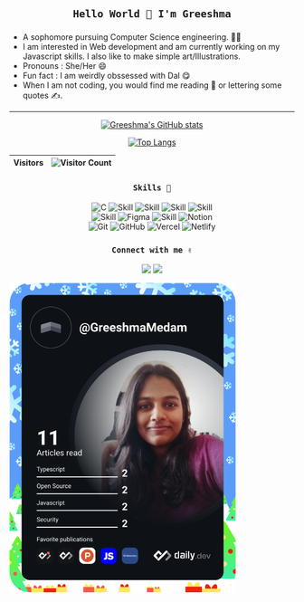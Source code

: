 <div align="center">
  <h2>

    Hello World 👋 I'm Greeshma

  </h2>
</div>


- A sophomore pursuing Computer Science engineering. 👩‍🎓
- I am interested in Web development and am currently working on my Javascript skills. I also like to make simple art/Illustrations.
- Pronouns : She/Her 😄
- Fun fact : I am weirdly obssessed with Dal 😋
- When I am not coding, you would find me reading 📖 or lettering some quotes ✍. 

---
<div align="center">
  
  [![Greeshma's GitHub stats](https://github-readme-stats.vercel.app/api?username=Greeshma2903&show_icons=true&theme=dark&border_radius)](https://github.com/greeshma2903)
  
  [![Top Langs](https://github-readme-stats.vercel.app/api/top-langs/?username=Greeshma2903&exclude_repo=github-slideshow,First-app---Dice-roll&theme=dark&layout=compact&border_radius&card_width=400)](https://github.com/greeshma2903)
  
  

| Visitors | ![Visitor Count](https://profile-counter.glitch.me/{Greeshma2903}/count.svg) |
|---|---|

</div>

<div align="center">
  <h3>
    
    Skills 💪
    
  </h3>
  
  ![C](https://img.shields.io/badge/c-%2300599C.svg?style=for-the-badge&logo=c&logoColor=white)
  ![Skill](https://img.shields.io/badge/HTML5-E34F26?style=for-the-badge&logo=html5&logoColor=white)
  ![Skill](https://img.shields.io/badge/CSS3-1572B6?style=for-the-badge&logo=css3&logoColor=white)
  ![Skill](https://img.shields.io/badge/JavaScript-323330?style=for-the-badge&logo=javascript&logoColor=F7DF1E)
  ![Skill](https://img.shields.io/badge/Bootstrap-563D7C?style=for-the-badge&logo=bootstrap&logoColor=white)
  <br>
  ![Skill](https://img.shields.io/badge/Visual_Studio_Code-0078D4?style=for-the-badge&logo=visual%20studio%20code&logoColor=white)
  ![Figma](https://img.shields.io/badge/figma-%23F24E1E.svg?style=for-the-badge&logo=figma&logoColor=white)
  ![Skill](https://img.shields.io/badge/Canva-00C4CC?style=for-the-badge&logo=canva&logoColor=white)
  ![Notion](https://img.shields.io/badge/Notion-%23000000.svg?style=for-the-badge&logo=notion&logoColor=white)
  <br>
  ![Git](https://img.shields.io/badge/git-%23F05033.svg?style=for-the-badge&logo=git&logoColor=white)
  ![GitHub](https://img.shields.io/badge/github-%23121011.svg?style=for-the-badge&logo=github&logoColor=white)
  ![Vercel](https://img.shields.io/badge/vercel-%23000000.svg?style=for-the-badge&logo=vercel&logoColor=white)
  ![Netlify](https://img.shields.io/badge/netlify-%23000000.svg?style=for-the-badge&logo=netlify&logoColor=#00C7B7)
  
</div>


<div align="center">
  <h3>
    
    Connect with me ✌
    
  </h3>
  <a href="https://www.twitter.com/GreeshmaMedam" target="_blank" rel="noopener noreferrer"><img src="https://img.icons8.com/nolan/48/twitter.png"/></a>
  <a href="https://www.linkedin.com/in/m-greeshma/" target="_blank" rel="noopener noreferrer"><img src="https://img.icons8.com/nolan/48/linkedin.png"/></a>
  
 <!-- icons from https://icons8.com/ -->
</div>

<a href="https://app.daily.dev/GreeshmaMedam"><img src="devcard.svg" width="400" alt="Medam Greeshma's Dev Card"/></a>
